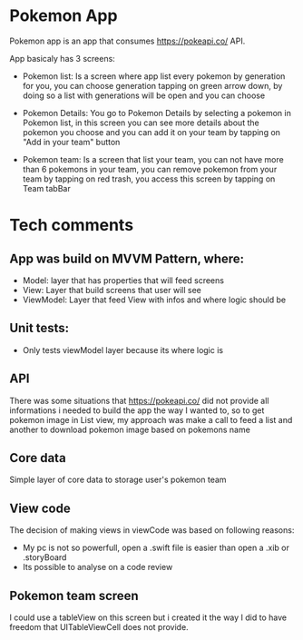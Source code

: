 # Pokemon App

Pokemon app is an app that consumes https://pokeapi.co/ API.

App basicaly has 3 screens: 
- Pokemon list: Is a screen where app list every pokemon by generation for you, you can choose generation tapping on green arrow down, by doing so 
a list with generations will be open and you can choose

- Pokemon Details: You go to Pokemon Details by selecting a pokemon in Pokemon list, in this screen you can see more details about the pokemon you choose and you
can add it on your team by tapping on "Add in your team" button

- Pokemon team: Is a screen that list your team, you can not have more than 6 pokemons in your team, you can remove pokemon from your team by tapping on red trash,
you access this screen by tapping on Team tabBar

# Tech comments

## App was build on MVVM Pattern, where: 

- Model: layer that has properties that will feed screens
- View: Layer that build screens that user will see
- ViewModel: Layer that feed View with infos and where logic should be

## Unit tests: 

- Only tests viewModel layer because its where logic is

## API

There was some situations that https://pokeapi.co/ did not provide all informations i needed to build the app the way I wanted to, so to get pokemon image in List view, 
my approach was make a call to feed a list and another to download pokemon image based on pokemons name

## Core data

Simple layer of core data to storage user's pokemon team

## View code

The decision of making views in viewCode was based on following reasons: 
- My pc is not so powerfull, open a .swift file is easier than open a .xib or .storyBoard
- Its possible to analyse on a code review

## Pokemon team screen

I could use a tableView on this screen but i created it the way I did to have freedom that UITableViewCell does not provide. 
